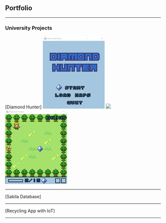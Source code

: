 ## Portfolio

---

### University Projects

[Diamond Hunter]
<img src="images/diamond_hunter.png?raw=true" width="200" />
<img src="images/diamond_hunter_1.png?raw=true" width="200"/>
<img src="images/diamond_hunter_2.png?raw=true" width="200"/>

---
[Sakila Database]

---
[Recycling App with IoT]

---






